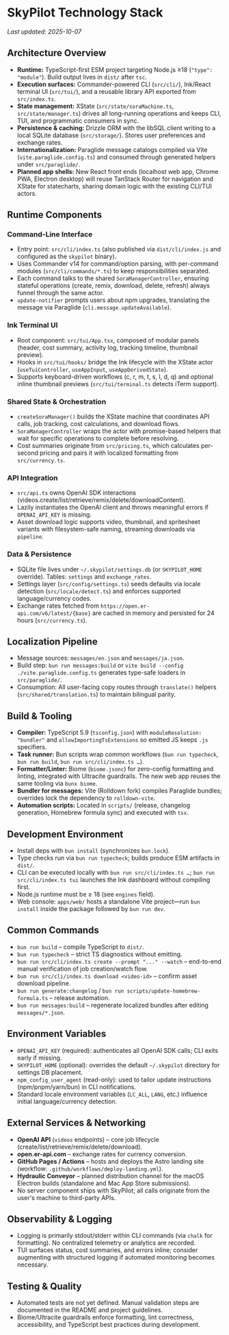 # SkyPilot Technology Stack

_Last updated: 2025-10-07_

## Architecture Overview
- **Runtime:** TypeScript-first ESM project targeting Node.js ≥18 (`"type": "module"`). Build output lives in `dist/` after `tsc`.
- **Execution surfaces:** Commander-powered CLI (`src/cli/`), Ink/React terminal UI (`src/tui/`), and a reusable library API exported from `src/index.ts`.
- **State management:** XState (`src/state/soraMachine.ts`, `src/state/manager.ts`) drives all long-running operations and keeps CLI, TUI, and programmatic consumers in sync.
- **Persistence & caching:** Drizzle ORM with the libSQL client writing to a local SQLite database (`src/storage/`). Stores user preferences and exchange rates.
- **Internationalization:** Paraglide message catalogs compiled via Vite (`vite.paraglide.config.ts`) and consumed through generated helpers under `src/paraglide/`.
- **Planned app shells:** New React front ends (localhost web app, Chrome PWA, Electron desktop) will reuse TanStack Router for navigation and XState for statecharts, sharing domain logic with the existing CLI/TUI actors.

## Runtime Components
### Command-Line Interface
- Entry point: `src/cli/index.ts` (also published via `dist/cli/index.js` and configured as the `skypilot` binary).
- Uses Commander v14 for command/option parsing, with per-command modules (`src/cli/commands/*.ts`) to keep responsibilities separated.
- Each command talks to the shared `SoraManagerController`, ensuring stateful operations (create, remix, download, delete, refresh) always funnel through the same actor.
- `update-notifier` prompts users about npm upgrades, translating the message via Paraglide (`cli.message.updateAvailable`).

### Ink Terminal UI
- Root component: `src/tui/App.tsx`, composed of modular panels (header, cost summary, activity log, tracking timeline, thumbnail preview).
- Hooks in `src/tui/hooks/` bridge the Ink lifecycle with the XState actor (`useTuiController`, `useAppInput`, `useAppDerivedState`).
- Supports keyboard-driven workflows (c, r, m, t, s, l, d, q) and optional inline thumbnail previews (`src/tui/terminal.ts` detects iTerm support).

### Shared State & Orchestration
- `createSoraManager()` builds the XState machine that coordinates API calls, job tracking, cost calculations, and download flows.
- `SoraManagerController` wraps the actor with promise-based helpers that wait for specific operations to complete before resolving.
- Cost summaries originate from `src/pricing.ts`, which calculates per-second pricing and pairs it with localized formatting from `src/currency.ts`.

### API Integration
- `src/api.ts` owns OpenAI SDK interactions (videos.create/list/retrieve/remix/delete/downloadContent).
- Lazily instantiates the OpenAI client and throws meaningful errors if `OPENAI_API_KEY` is missing.
- Asset download logic supports video, thumbnail, and spritesheet variants with filesystem-safe naming, streaming downloads via `pipeline`.

### Data & Persistence
- SQLite file lives under `~/.skypilot/settings.db` (or `SKYPILOT_HOME` override). Tables: `settings` and `exchange_rates`.
- Settings layer (`src/config/settings.ts`) seeds defaults via locale detection (`src/locale/detect.ts`) and enforces supported language/currency codes.
- Exchange rates fetched from `https://open.er-api.com/v6/latest/{base}` are cached in memory and persisted for 24 hours (`src/currency.ts`).

## Localization Pipeline
- Message sources: `messages/en.json` and `messages/ja.json`.
- Build step: `bun run messages:build` or `vite build --config ./vite.paraglide.config.ts` generates type-safe loaders in `src/paraglide/`.
- Consumption: All user-facing copy routes through `translate()` helpers (`src/shared/translation.ts`) to maintain bilingual parity.

## Build & Tooling
- **Compiler:** TypeScript 5.9 (`tsconfig.json`) with `moduleResolution: "bundler"` and `allowImportingTsExtensions` so emitted JS keeps `.js` specifiers.
- **Task runner:** Bun scripts wrap common workflows (`bun run typecheck`, `bun run build`, `bun run src/cli/index.ts …`).
- **Formatter/Linter:** Biome (`biome.jsonc`) for zero-config formatting and linting, integrated with Ultracite guardrails. The new web app reuses the same tooling via `bunx biome`.
- **Bundler for messages:** Vite (Rolldown fork) compiles Paraglide bundles; overrides lock the dependency to `rolldown-vite`.
- **Automation scripts:** Located in `scripts/` (release, changelog generation, Homebrew formula sync) and executed with `tsx`.

## Development Environment
- Install deps with `bun install` (synchronizes `bun.lock`).
- Type checks run via `bun run typecheck`; builds produce ESM artifacts in `dist/`.
- CLI can be executed locally with `bun run src/cli/index.ts …`; `bun run src/cli/index.ts tui` launches the Ink dashboard without compiling first.
- Node.js runtime must be ≥ 18 (see `engines` field).
- Web console: `apps/web/` hosts a standalone Vite project—run `bun install` inside the package followed by `bun run dev`.

## Common Commands
- `bun run build` – compile TypeScript to `dist/`.
- `bun run typecheck` – strict TS diagnostics without emitting.
- `bun run src/cli/index.ts create --prompt "..." --watch` – end-to-end manual verification of job creation/watch flow.
- `bun run src/cli/index.ts download <video-id>` – confirm asset download pipeline.
- `bun run generate:changelog` / `bun run scripts/update-homebrew-formula.ts` – release automation.
- `bun run messages:build` – regenerate localized bundles after editing `messages/*.json`.

## Environment Variables
- `OPENAI_API_KEY` (required): authenticates all OpenAI SDK calls; CLI exits early if missing.
- `SKYPILOT_HOME` (optional): overrides the default `~/.skypilot` directory for settings DB placement.
- `npm_config_user_agent` (read-only): used to tailor update instructions (npm/pnpm/yarn/bun) in CLI notifications.
- Standard locale environment variables (`LC_ALL`, `LANG`, etc.) influence initial language/currency detection.

## External Services & Networking
- **OpenAI API** (`videos` endpoints) – core job lifecycle (create/list/retrieve/remix/delete/download).
- **open.er-api.com** – exchange rates for currency conversion.
- **GitHub Pages / Actions** – hosts and deploys the Astro landing site (workflow: `.github/workflows/deploy-landing.yml`).
- **Hydraulic Conveyor** – planned distribution channel for the macOS Electron builds (standalone and Mac App Store submissions).
- No server component ships with SkyPilot; all calls originate from the user's machine to third-party APIs.

## Observability & Logging
- Logging is primarily stdout/stderr within CLI commands (via `chalk` for formatting). No centralized telemetry or analytics are recorded.
- TUI surfaces status, cost summaries, and errors inline; consider augmenting with structured logging if automated monitoring becomes necessary.

## Testing & Quality
- Automated tests are not yet defined. Manual validation steps are documented in the README and project guidelines.
- Biome/Ultracite guardrails enforce formatting, lint correctness, accessibility, and TypeScript best practices during development.
